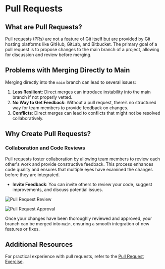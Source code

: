 # Pull Requests

## What are Pull Requests?

Pull requests (PRs) are not a feature of Git itself but are provided by Git hosting platforms like GitHub, GitLab, and Bitbucket. The primary goal of a pull request is to propose changes to the main branch of a project, allowing for discussion and review before merging.

## Problems with Merging Directly to Main

Merging directly into the `main` branch can lead to several issues:

1. **Less Resilient**: Direct merges can introduce instability into the main branch if not properly vetted.
2. **No Way to Get Feedback**: Without a pull request, there’s no structured way for team members to provide feedback on changes.
3. **Conflicts**: Direct merges can lead to conflicts that might not be resolved collaboratively.

## Why Create Pull Requests?

### Collaboration and Code Reviews

Pull requests foster collaboration by allowing team members to review each other's work and provide constructive feedback. This process enhances code quality and ensures that multiple eyes have examined the changes before they are integrated.

- **Invite Feedback**: You can invite others to review your code, suggest improvements, and discuss potential issues.
  
![Pull Request Review](../images/image-4.png)

![Pull Request Approval](../images/image-6.png)

Once your changes have been thoroughly reviewed and approved, your branch can be merged into `main`, ensuring a smooth integration of new features or fixes.

## Additional Resources

For practical experience with pull requests, refer to the [Pull Request Exercise](../exercises/pullRequestExercise.md).

